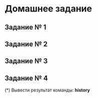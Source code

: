 # Домашнее задание

## Задание № 1

## Задание № 2 

## Задание № 3

## Задание № 4

(*) Вывести результат команды: **history**